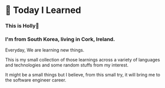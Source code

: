 # 📕 Today I Learned

### This is Holly👋

### I'm from South Korea, living in Cork, Ireland.

Everyday, We are learning new things.

This is my small collection of those learnings across a variety of languages and technologies and some random stuffs from my interest.

It might be a small things but I believe, from this small try, it will bring me to the software engineer career.
